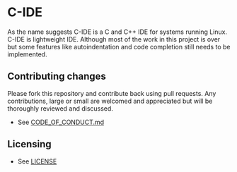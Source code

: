 # C-IDE

As the name suggests C-IDE is a C and C++ IDE for systems running Linux. C-IDE is lightweight IDE. Although most of the work in this project is over but some features like autoindentation and code completion still needs to be implemented.

## Contributing changes
Please fork this repository and contribute back using pull requests.
Any contributions, large or small are welcomed and appreciated but will be thoroughly reviewed and discussed.
* See [CODE_OF_CONDUCT.md](CODE_OF_CONDUCT.md)

## Licensing
* See [LICENSE](LICENSE)
